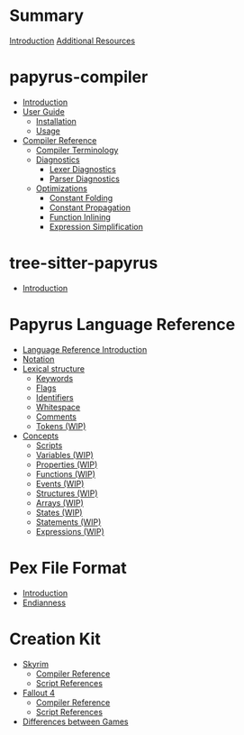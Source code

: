 # Summary

[Introduction](./Introduction.md)
[Additional Resources](./Additional_Resources.md)

# papyrus-compiler

- [Introduction](./papyrus-compiler/Introduction.md)
- [User Guide]()
    - [Installation]()
    - [Usage]()
- [Compiler Reference]()
    - [Compiler Terminology](./papyrus-compiler/Compiler_Reference/Compiler_Terminology.md)
    - [Diagnostics](./papyrus-compiler/Compiler_Reference/Diagnostics/index.md)
        - [Lexer Diagnostics](./papyrus-compiler/Compiler_Reference/Diagnostics/Lexer_Diagnostics.md)
        - [Parser Diagnostics](./papyrus-compiler/Compiler_Reference/Diagnostics/Parser_Diagnostics.md)
    - [Optimizations](./papyrus-compiler/Compiler_Reference/Optimizations/index.md)
        - [Constant Folding](./papyrus-compiler/Compiler_Reference/Optimizations/Constant_Folding.md)
        - [Constant Propagation](./papyrus-compiler/Compiler_Reference/Optimizations/Constant_Propagation.md)
        - [Function Inlining](./papyrus-compiler/Compiler_Reference/Optimizations/Function_Inlining.md)
        - [Expression Simplification](./papyrus-compiler/Compiler_Reference/Optimizations/Expression_Simplification.md)

# tree-sitter-papyrus

- [Introduction](./tree-sitter-papyrus/Introduction.md)

# Papyrus Language Reference

- [Language Reference Introduction](./Papyrus_Language_Reference/index.md)
- [Notation](./Papyrus_Language_Reference/Notation.md)
- [Lexical structure](./Papyrus_Language_Reference/Lexial_structure/index.md)
    - [Keywords](./Papyrus_Language_Reference/Lexial_structure/Keywords.md)
    - [Flags](./Papyrus_Language_Reference/Lexial_structure/Flags.md)
    - [Identifiers](./Papyrus_Language_Reference/Lexial_structure/Identifiers.md)
    - [Whitespace](./Papyrus_Language_Reference/Lexial_structure/Whitespace.md)
    - [Comments](./Papyrus_Language_Reference/Lexial_structure/Comments.md)
    - [Tokens (WIP)](./Papyrus_Language_Reference/Lexial_structure/Tokens.md)
- [Concepts](./Papyrus_Language_Reference/Concepts/index.md)
    - [Scripts](./Papyrus_Language_Reference/Concepts/Scripts.md)
    - [Variables (WIP)](./Papyrus_Language_Reference/Concepts/Variables.md)
    - [Properties (WIP)](./Papyrus_Language_Reference/Concepts/Properties.md)
    - [Functions (WIP)](./Papyrus_Language_Reference/Concepts/Functions.md)
    - [Events (WIP)](./Papyrus_Language_Reference/Concepts/Events.md)
    - [Structures (WIP)](./Papyrus_Language_Reference/Concepts/Structures.md)
    - [Arrays (WIP)](./Papyrus_Language_Reference/Concepts/Arrays.md)
    - [States (WIP)](./Papyrus_Language_Reference/Concepts/States.md)
    - [Statements (WIP)](./Papyrus_Language_Reference/Concepts/Statements.md)
    - [Expressions (WIP)](./Papyrus_Language_Reference/Concepts/Expressions.md)

# Pex File Format

- [Introduction](./Pex_File_Format/index.md)
- [Endianness](./Pex_File_Format/Endianness.md)

# Creation Kit

- [Skyrim](./Creation_Kit/Skyrim/index.md)
    - [Compiler Reference](./Creation_Kit/Skyrim/Compiler_Reference.md)
    - [Script References]()
- [Fallout 4](./Creation_Kit/Fallout_4/index.md)
    - [Compiler Reference](./Creation_Kit/Fallout_4/Compiler_Reference.md)
    - [Script References]()
- [Differences between Games]()

